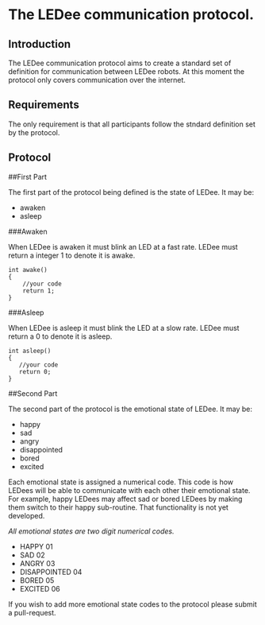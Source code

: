 The LEDee communication protocol.
==================================


Introduction
------------

The LEDee communication protocol aims to create
a standard set of definition for communication
between LEDee robots. At this moment the protocol
only covers communication over the internet.

Requirements
------------

The only requirement is that all participants
follow the stndard definition set by the protocol.


Protocol
-----------

##First Part

The first part of the protocol being defined is the
state of LEDee. It may be:

- awaken
- asleep


###Awaken

When LEDee is awaken it must blink an LED at a fast rate.
LEDee must return a integer 1 to denote it is awake.

    int awake()
    {
        //your code
        return 1;       
    } 

###Asleep

When LEDee is asleep it must blink the LED at a slow rate.
LEDee must return a 0 to denote it is asleep.

    int asleep()
    {
       //your code
       return 0;  
    }


##Second Part

The second part of the protocol is the emotional state of LEDee.
It may be:

- happy
- sad
- angry
- disappointed
- bored
- excited
 

Each emotional state is assigned a numerical code. This code
is how LEDees will be able to communicate with each other 
their emotional state. For example, happy LEDees may affect
sad or bored LEDees by making them switch to their happy sub-routine.
That functionality is not yet developed.

*All emotional states are two digit numerical codes.*

- HAPPY           01
- SAD             02
- ANGRY           03
- DISAPPOINTED    04
- BORED           05
- EXCITED         06

If you wish to add more emotional state codes to the protocol
please submit a pull-request.

 

